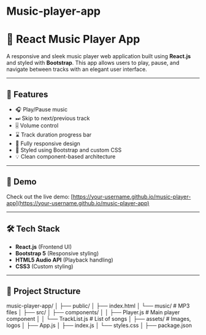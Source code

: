 # Music-player-app

# 🎵 React Music Player App

A responsive and sleek music player web application built using **React.js** and styled with **Bootstrap**. This app allows users to play, pause, and navigate between tracks with an elegant user interface.

---

## 📌 Features

- 🎧 Play/Pause music
- ⏭ Skip to next/previous track
- 🎚 Volume control
- ⌛ Track duration progress bar
- 📱 Fully responsive design
- 🎨 Styled using Bootstrap and custom CSS
- 💡 Clean component-based architecture

---

## 🚀 Demo

Check out the live demo: [https://your-username.github.io/music-player-app](https://your-username.github.io/music-player-app)

---

## 🛠️ Tech Stack

- **React.js** (Frontend UI)
- **Bootstrap 5** (Responsive styling)
- **HTML5 Audio API** (Playback handling)
- **CSS3** (Custom styling)

---

## 📁 Project Structure
music-player-app/
│
├── public/
│ ├── index.html
│ └── music/ # MP3 files
│
├── src/
│ ├── components/
│ │ ├── Player.js # Main player component
│ │ └── TrackList.js # List of songs
│ ├── assets/ # Images, logos
│ ├── App.js
│ ├── index.js
│ └── styles.css
│
├── package.json
